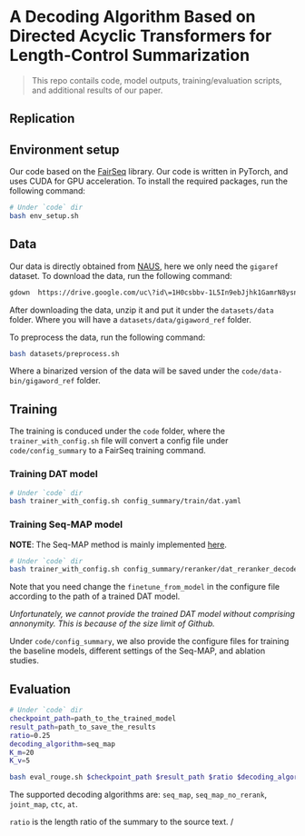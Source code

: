 # **A Decoding Algorithm Based on Directed Acyclic Transformers for Length-Control Summarization**

> This repo contails code, model outputs, training/evaluation scripts, and additional results of our paper. 

<!--
## Evaluaiton with ChatGPT

In addition to the results reported in the paper, we also compare our Seq-MAP with three baseline models using [ChatGPT:gpt-3.5-turbo-0301](https://chat.openai.com/). Specifically, we compare our Seq-MAP with each of the baseline model. For each comparison, we give the ChatGPT the source text, the hypotesis of each of the models, and ask which one is better, or cannot decide. To reduce the impacts of the promts, our results are based on two prompts (listed the files under `prompts` folder). The results are shown in the following table.
-->

## Replication
## Environment setup
Our code based on the [FairSeq](https://github.com/facebookresearch/fairseq) library. Our code is written in PyTorch, and uses CUDA for GPU acceleration.
To install the required packages, run the following command:
```bash
# Under `code` dir
bash env_setup.sh
```

## Data
Our data is directly obtained from [NAUS](https://github.com/MANGA-UOFA/NAUS), here we only need the `gigaref` dataset. To download the data, run the following command:
```bash
gdown  https://drive.google.com/uc\?id\=1H0csbbv-1L5In9ebJjhk1GamrN8ysnbZ
```
After downloading the data, unzip it and put it under the `datasets/data` folder. Where you will have a `datasets/data/gigaword_ref` folder.

To preprocess the data, run the following command:
```bash
bash datasets/preprocess.sh
```
Where a binarized version of the data will be saved under the `code/data-bin/gigaword_ref` folder.

## Training
The training is conduced under the `code` folder, where the `trainer_with_config.sh` file will convert a config file under `code/config_summary` to a FairSeq training command. 

### Training DAT model
```bash
# Under `code` dir
bash trainer_with_config.sh config_summary/train/dat.yaml
```

### Training Seq-MAP model
**NOTE**: The Seq-MAP method is mainly implemented [here](https://github.com/emnlp2023anonymous/DAT-LC/blob/b8b3e78c7a5eb8e7ebdf7951cfed35721f6c400c/code/fs_plugins/models/glat_decomposed_with_link.py#L1231).
```bash
# Under `code` dir
bash trainer_with_config.sh config_summary/reranker/dat_reranker_decoder_rouge_20_5.ymal
```

Note that you need change the `finetune_from_model` in the configure file according to the path of a trained DAT model.

*Unfortunately, we cannot provide the trained DAT model without comprising annonymity. This is because of the size limit of Github.*

Under `code/config_summary`, we also provide the configure files for training the baseline models, different settings of the Seq-MAP, and ablation studies.


## Evaluation
```bash
# Under `code` dir
checkpoint_path=path_to_the_trained_model
result_path=path_to_save_the_results
ratio=0.25
decoding_algorithm=seq_map 
K_m=20
K_v=5

bash eval_rouge.sh $checkpoint_path $result_path $ratio $decoding_algorithm $K_m $K_v 
```

The supported decoding algorithms are: `seq_map`, `seq_map_no_rerank`, `joint_map`, `ctc`, `at`.

`ratio` is the length ratio of the summary to the source text. /